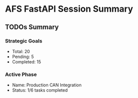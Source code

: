 
# AFS FastAPI Session Summary

## TODOs Summary

### Strategic Goals
- Total: 20
- Pending: 5
- Completed: 15

### Active Phase
- Name: Production CAN Integration
- Status: 1/6 tasks completed
